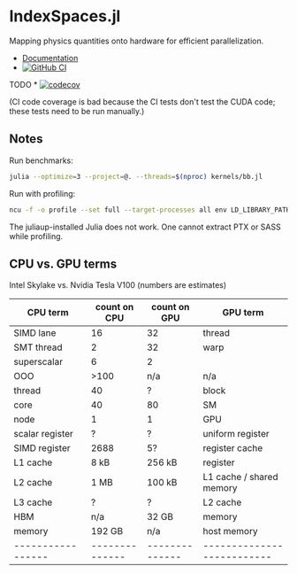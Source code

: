 # IndexSpaces.jl

Mapping physics quantities onto hardware for efficient
parallelization.

* [Documentation](https://eschnett.github.io/IndexSpaces.jl/dev/)
* [![GitHub
  CI](https://github.com/eschnett/IndexSpaces.jl/workflows/CI/badge.svg)](https://github.com/eschnett/IndexSpaces.jl/actions)

TODO * [![codecov](https://codecov.io/gh/eschnett/IndexSpaces.jl/branch/main/graph/badge.svg?token=75FT03ULHD)](https://codecov.io/gh/eschnett/IndexSpaces.jl)

(CI code coverage is bad because the CI tests don't test the CUDA
code; these tests need to be run manually.)

## Notes

Run benchmarks:
```sh
julia --optimize=3 --project=@. --threads=$(nproc) kernels/bb.jl
```

Run with profiling:
```sh
ncu -f -o profile --set full --target-processes all env LD_LIBRARY_PATH="/home/eschnett/julia-1.8/lib/julia:$LD_LIBRARY_PATH" ~/julia-1.8/bin/julia --optimize=3 --project=@. --threads=$(nproc) kernels/bb.jl
```
The juliaup-installed Julia does not work.
One cannot extract PTX or SASS while profiling.

## CPU vs. GPU terms

Intel Skylake vs. Nvidia Tesla V100 (numbers are estimates)

| CPU term        | count on CPU | count on GPU | GPU term                 |
|-----------------|--------------|--------------|--------------------------|
| SIMD lane       |           16 |           32 | thread                   |
| SMT thread      |            2 |           32 | warp                     |
| superscalar     |            6 |            2 |                          |
| OOO             |         >100 |          n/a | n/a                      |
| thread          |           40 |            ? | block                    |
| core            |           40 |           80 | SM                       |
| node            |            1 |            1 | GPU                      |
| scalar register |            ? |            ? | uniform register         |
| SIMD register   |         2688 |           5? | register cache           |
| L1 cache        |         8 kB |       256 kB | register                 |
| L2 cache        |         1 MB |       100 kB | L1 cache / shared memory |
| L3 cache        |            ? |            ? | L2 cache                 |
| HBM             |          n/a |        32 GB | memory                   |
| memory          |       192 GB |          n/a | host memory              |
|-----------------|--------------|--------------|--------------------------|
